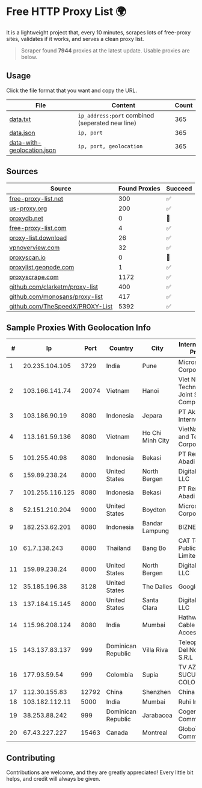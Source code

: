 
# Free HTTP Proxy List 🌍

It is a lightweight project that, every 10 minutes, scrapes lots of free-proxy sites, validates if it works, and serves a clean proxy list.


> Scraper found **7944** proxies at the latest update. Usable proxies are below.

## Usage

Click the file format that you want and copy the URL.


|File|Content|Count|
|----|-------|-----|
|[data.txt](https://raw.githubusercontent.com/themiralay/Proxy-List-World/master/data.txt)|`ip_address:port` combined (seperated new line)|365|
|[data.json](https://raw.githubusercontent.com/themiralay/Proxy-List-World/master/data.json)|`ip, port`|365|
|[data-with-geolocation.json](https://raw.githubusercontent.com/themiralay/Proxy-List-World/master/data-with-geolocation.json)|`ip, port, geolocation`|365|

## Sources

|Source|Found Proxies|Succeed|
|------|-------------|-------|
|[free-proxy-list.net](https://free-proxy-list.net)|300|✅|
|[us-proxy.org](https://www.us-proxy.org)|200|✅|
|[proxydb.net](http://proxydb.net)|0|🚫|
|[free-proxy-list.com](https://free-proxy-list.com/?page=&port=&type%5B%5D=http&type%5B%5D=https&up_time=0&search=Search)|4|✅|
|[proxy-list.download](https://www.proxy-list.download/HTTP)|26|✅|
|[vpnoverview.com](https://vpnoverview.com/privacy/anonymous-browsing/free-proxy-servers)|32|✅|
|[proxyscan.io](https://www.proxyscan.io)|0|🚫|
|[proxylist.geonode.com](https://proxylist.geonode.com/api/proxy-list?limit=300&page=1&sort_by=lastChecked&sort_type=desc&protocols=http,https)|1|✅|
|[proxyscrape.com](https://api.proxyscrape.com/v2/?request=displayproxies&protocol=http&timeout=10000&country=all&ssl=all&anonymity=all)|1172|✅|
|[github.com/clarketm/proxy-list](https://raw.githubusercontent.com/clarketm/proxy-list/master/proxy-list-raw.txt)|400|✅|
|[github.com/monosans/proxy-list](https://raw.githubusercontent.com/monosans/proxy-list/main/proxies/http.txt)|417|✅|
|[github.com/TheSpeedX/PROXY-List](https://raw.githubusercontent.com/TheSpeedX/PROXY-List/master/http.txt)|5392|✅|


## Sample Proxies With Geolocation Info

|#|Ip|Port|Country|City|Internet Service Provider|
|-|--|----|-------|----|-------------------------|
|1|20.235.104.105|3729|India|Pune|Microsoft Corporation|
|2|103.166.141.74|20074|Vietnam|Hanoi|Viet NAM Cloud Technology Joint Stock Company|
|3|103.186.90.19|8080|Indonesia|Jepara|PT Akses Data Internusa|
|4|113.161.59.136|8080|Vietnam|Ho Chi Minh City|VietNam Post and Telecom Corporation|
|5|101.255.40.98|8080|Indonesia|Bekasi|PT Remala Abadi|
|6|159.89.238.24|8000|United States|North Bergen|DigitalOcean, LLC|
|7|101.255.116.125|8080|Indonesia|Bekasi|PT Remala Abadi|
|8|52.151.210.204|9000|United States|Boydton|Microsoft Corporation|
|9|182.253.62.201|8080|Indonesia|Bandar Lampung|BIZNET|
|10|61.7.138.243|8080|Thailand|Bang Bo|CAT Telecom Public Company Limited|
|11|159.89.238.24|8000|United States|North Bergen|DigitalOcean, LLC|
|12|35.185.196.38|3128|United States|The Dalles|Google LLC|
|13|137.184.15.145|8000|United States|Santa Clara|DigitalOcean, LLC|
|14|115.96.208.124|8080|India|Mumbai|Hathway IP over Cable Internet Access|
|15|143.137.83.137|999|Dominican Republic|Villa Riva|Teleoperadora Del Nordeste S.R.L|
|16|177.93.59.54|999|Colombia|Supia|TV AZTECA SUCURSAL COLOMBIA|
|17|112.30.155.83|12792|China|Shenzhen|China Mobile|
|18|103.182.112.11|5000|India|Mumbai|Ruhi Infotech|
|19|38.253.88.242|999|Dominican Republic|Jarabacoa|Cogent Communications|
|20|67.43.227.227|15463|Canada|Montreal|GloboTech Communications|



## Contributing

Contributions are welcome, and they are greatly appreciated! Every
little bit helps, and credit will always be given.

